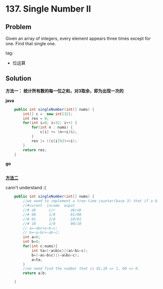 # 137. Single Number II

## Problem
Given an array of integers, every element appears three times except for one. Find that single one.

tag:
- 位运算

## Solution

**方法一： 统计所有数的每一位之和，对3取余，即为出现一次的**

**java**
```java
    public int singleNumber(int[] nums) {
        int[] c =  new int[32];
        int res = 0;
        for(int i=0; i<32; i++) {
            for(int n : nums) {
                c[i] += (n>>i)&1;
            }
            res |= ((c[i]%3)<<i);
        }
        return res;
    }
```

**go**
```go

```

[**方法二**](https://leetcode.com/discuss/54970/an-general-way-to-handle-all-this-sort-of-questions) 

cann't understand :(
```java
    public int singleNumber(int[] nums) {
        //we need to implement a tree-time counter(base 3) that if a bit appears three time ,it will be zero.
        //#curent  income  ouput
        //# ab      c/c       ab/ab
        //# 00      1/0       01/00
        //# 01      1/0       10/01
        //# 10      1/0       00/10
        // a=~abc+a~b~c;
        // b=~a~bc+~ab~c;
        int a=0;
        int b=0;
        for(int c:nums){
            int ta=(~a&b&c)|(a&~b&~c);
            b=(~a&~b&c)|(~a&b&~c);
            a=ta;
        }
        //we need find the number that is 01,10 => 1, 00 => 0.
        return a|b;

    }
```